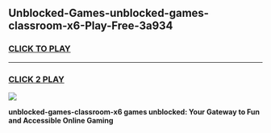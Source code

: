 
## Unblocked-Games-unblocked-games-classroom-x6-Play-Free-3a934
<h3>
<a href="https://premium76.site?title=unblocked-games-classroom-x6&ref=10A">CLICK TO PLAY</a></h3>
<hr>

<h3>
<a href="https://premium76.site?title=unblocked-games-classroom-x6&ref=10A">CLICK 2 PLAY</a>
  
</h3>

<a href="https://premium76.site?title=unblocked-games-classroom-x6&ref=10A"><img src="https://clearcache.store/games.png"></a>


**unblocked-games-classroom-x6 games unblocked: Your Gateway to Fun and Accessible Online Gaming**
